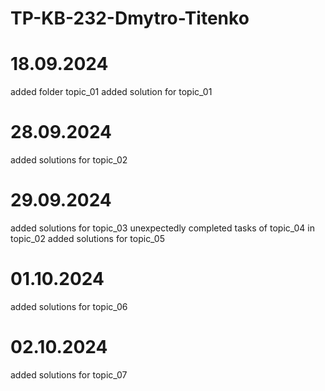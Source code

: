 # TP-KB-232-Dmytro-Titenko

# 18.09.2024
added folder topic_01
added solution for topic_01

# 28.09.2024
added solutions for topic_02

# 29.09.2024
added solutions for topic_03
unexpectedly completed tasks of topic_04 in topic_02
added solutions for topic_05

# 01.10.2024
added solutions for topic_06

# 02.10.2024
added solutions for topic_07